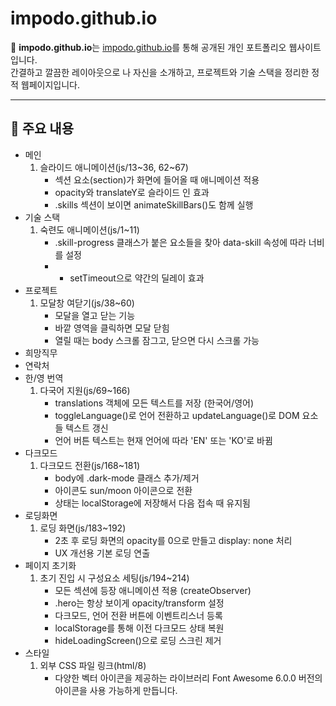 # impodo.github.io

🎨 **impodo.github.io**는 [impodo.github.io](https://impodo.github.io/)를 통해 공개된 개인 포트폴리오 웹사이트입니다.  
간결하고 깔끔한 레이아웃으로 나 자신을 소개하고, 프로젝트와 기술 스택을 정리한 정적 웹페이지입니다.

---

## 📌 주요 내용

- 메인
  1. 슬라이드 애니메이션(js/13~36, 62~67)
     - 섹션 요소(section)가 화면에 들어올 때 애니메이션 적용
     - opacity와 translateY로 슬라이드 인 효과
     - .skills 섹션이 보이면 animateSkillBars()도 함께 실행
- 기술 스택
  1. 숙련도 애니메이션(js/1~11)
     - .skill-progress 클래스가 붙은 요소들을 찾아 data-skill 속성에 따라 너비를 설정
     - - setTimeout으로 약간의 딜레이 효과
- 프로젝트
  1. 모달창 여닫기(js/38~60)
     - 모달을 열고 닫는 기능
     - 바깥 영역을 클릭하면 모달 닫힘
     - 열릴 때는 body 스크롤 잠그고, 닫으면 다시 스크롤 가능
- 희망직무
- 연락처  
- 한/영 번역
  1. 다국어 지원(js/69~166)
     - translations 객체에 모든 텍스트를 저장 (한국어/영어)
     - toggleLanguage()로 언어 전환하고 updateLanguage()로 DOM 요소들 텍스트 갱신
     - 언어 버튼 텍스트는 현재 언어에 따라 'EN' 또는 'KO'로 바뀜
- 다크모드
  1. 다크모드 전환(js/168~181)
     - body에 .dark-mode 클래스 추가/제거
     - 아이콘도 sun/moon 아이콘으로 전환
     - 상태는 localStorage에 저장해서 다음 접속 때 유지됨
- 로딩화면
  1. 로딩 화면(js/183~192)
     - 2초 후 로딩 화면의 opacity를 0으로 만들고 display: none 처리
     - UX 개선용 기본 로딩 연출
- 페이지 초기화
  1. 초기 진입 시 구성요소 세팅(js/194~214)
     - 모든 섹션에 등장 애니메이션 적용 (createObserver)
     - .hero는 항상 보이게 opacity/transform 설정
     - 다크모드, 언어 전환 버튼에 이벤트리스너 등록
     - localStorage를 통해 이전 다크모드 상태 복원
     - hideLoadingScreen()으로 로딩 스크린 제거
- 스타일
  1. 외부 CSS 파일 링크(html/8)
     - 다양한 벡터 아이콘을 제공하는 라이브러리 Font Awesome 6.0.0 버전의 아이콘을 사용 가능하게 만듭니다.
